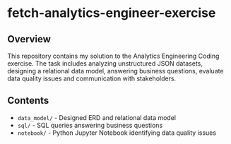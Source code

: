 # fetch-analytics-engineer-exercise

## Overview

This repository contains my solution to the Analytics Engineering Coding exercise. The task includes analyzing unstructured JSON datasets, designing a relational data model, answering business questions, evaluate data quality issues and communication with stakeholders. 

## Contents 
- `data_model/` - Designed ERD and relational data model
- `sql/` - SQL queries answering business questions
- `notebook/` - Python Jupyter Notebook identifying data quality issues

